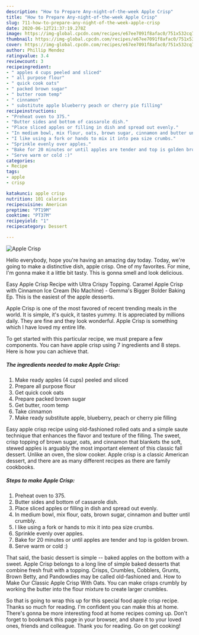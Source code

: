 ```yaml
---
description: "How to Prepare Any-night-of-the-week Apple Crisp"
title: "How to Prepare Any-night-of-the-week Apple Crisp"
slug: 711-how-to-prepare-any-night-of-the-week-apple-crisp
date: 2020-06-12T21:37:19.278Z
image: https://img-global.cpcdn.com/recipes/e67ee7091f8afac0/751x532cq70/apple-crisp-recipe-main-photo.jpg
thumbnail: https://img-global.cpcdn.com/recipes/e67ee7091f8afac0/751x532cq70/apple-crisp-recipe-main-photo.jpg
cover: https://img-global.cpcdn.com/recipes/e67ee7091f8afac0/751x532cq70/apple-crisp-recipe-main-photo.jpg
author: Phillip Mendez
ratingvalue: 3.4
reviewcount: 3
recipeingredient:
- " apples 4 cups peeled and sliced"
- " all purpose flour"
- " quick cook oats"
- " packed brown sugar"
- " butter room temp"
- " cinnamon"
- " substitute apple blueberry peach or cherry pie filling"
recipeinstructions:
- "Preheat oven to 375."
- "Butter sides and bottom of cassarole dish."
- "Place sliced apples or filling in dish and spread out evenly."
- "In medium bowl, mix flour, oats, brown sugar, cinnamon and butter until crumbly."
- "I like using a fork or hands to mix it into pea size crumbs."
- "Sprinkle evenly over apples."
- "Bake for 20 minutes or until apples are tender and top is golden brown."
- "Serve warm or cold :)"
categories:
- Recipe
tags:
- apple
- crisp

katakunci: apple crisp 
nutrition: 101 calories
recipecuisine: American
preptime: "PT19M"
cooktime: "PT37M"
recipeyield: "1"
recipecategory: Dessert

---
```



![Apple Crisp](https://img-global.cpcdn.com/recipes/e67ee7091f8afac0/751x532cq70/apple-crisp-recipe-main-photo.jpg)

Hello everybody, hope you're having an amazing day today. Today, we're going to make a distinctive dish, apple crisp. One of my favorites. For mine, I'm gonna make it a little bit tasty. This is gonna smell and look delicious.

Easy Apple Crisp Recipe with Ultra Crispy Topping. Caramel Apple Crisp with Cinnamon Ice Cream (No Machine) - Gemma&#39;s Bigger Bolder Baking Ep. This is the easiest of the apple desserts.

Apple Crisp is one of the most favored of recent trending meals in the world. It is simple, it's quick, it tastes yummy. It is appreciated by millions daily. They are fine and they look wonderful. Apple Crisp is something which I have loved my entire life.


To get started with this particular recipe, we must prepare a few components. You can have apple crisp using 7 ingredients and 8 steps. Here is how you can achieve that.

##### The ingredients needed to make Apple Crisp:

1. Make ready  apples (4 cups) peeled and sliced
1. Prepare  all purpose flour
1. Get  quick cook oats
1. Prepare  packed brown sugar
1. Get  butter, room temp
1. Take  cinnamon
1. Make ready  substitute apple, blueberry, peach or cherry pie filling


Easy apple crisp recipe using old-fashioned rolled oats and a simple saute technique that enhances the flavor and texture of the filling. The sweet, crisp topping of brown sugar, oats, and cinnamon that blankets the soft, stewed apples is arguably the most important element of this classic fall dessert. Unlike an oven, the slow cooker. Apple crisp is a classic American dessert, and there are as many different recipes as there are family cookbooks. 

##### Steps to make Apple Crisp:

1. Preheat oven to 375.
1. Butter sides and bottom of cassarole dish.
1. Place sliced apples or filling in dish and spread out evenly.
1. In medium bowl, mix flour, oats, brown sugar, cinnamon and butter until crumbly.
1. I like using a fork or hands to mix it into pea size crumbs.
1. Sprinkle evenly over apples.
1. Bake for 20 minutes or until apples are tender and top is golden brown.
1. Serve warm or cold :)


That said, the basic dessert is simple -- baked apples on the bottom with a sweet. Apple Crisp belongs to a long line of simple baked desserts that combine fresh fruit with a topping. Crisps, Crumbles, Cobblers, Grunts, Brown Betty, and Pandowdies may be called old-fashioned and. How to Make Our Classic Apple Crisp With Oats. You can make crisps crumbly by working the butter into the flour mixture to create larger crumbles. 

So that is going to wrap this up for this special food apple crisp recipe. Thanks so much for reading. I'm confident you can make this at home. There's gonna be more interesting food at home recipes coming up. Don't forget to bookmark this page in your browser, and share it to your loved ones, friends and colleague. Thank you for reading. Go on get cooking!

